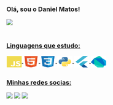 ### Olá, sou o Daniel Matos!

<div align="left">
  <a href="https://github.com/Danielmtdc16">
  <img height="180em" src="https://github-readme-stats.vercel.app/api?username=Danielmtdc16&show_icons=true&theme=dark&include_all_commits=true&count_private=true"/>
</div>
<div style="display: inline_block"><br>

  ### Linguagens que estudo:
  <img align="center" alt="Daniel-Js" height="30" width="40" src="https://raw.githubusercontent.com/devicons/devicon/master/icons/javascript/javascript-plain.svg">
  <img align="center" alt="Daniel-HTML" height="30" width="40" src="https://raw.githubusercontent.com/devicons/devicon/master/icons/html5/html5-original.svg">
  <img align="center" alt="Daniel-CSS" height="30" width="40" src="https://raw.githubusercontent.com/devicons/devicon/master/icons/css3/css3-original.svg">
  <img align="center" alt="Daniel-Python" height="30" width="40" src="https://raw.githubusercontent.com/devicons/devicon/master/icons/python/python-original.svg">
  <img align="center" alt="Daniel-Python" height="30" width="40" src="https://raw.githubusercontent.com/devicons/devicon/master/icons/flutter/flutter-original.svg">
  <img align="center" alt="Daniel-Python" height="30" width="40" src="https://raw.githubusercontent.com/devicons/devicon/master/icons/dart/dart-original.svg">
          
</div>


##

### Minhas redes socias:
<div>
  <a href="https://instagram.com/daniel_mtdc" target="_blank"><img src="https://img.shields.io/badge/-Instagram-%23E4405F?style=for-the-badge&logo=instagram&logoColor=white" target="_blank"></a>
  <a href = "mailto:danielmtdc16@gmail.com"><img src="https://img.shields.io/badge/-Gmail-%23333?style=for-the-badge&logo=gmail&logoColor=white" target="_blank"></a>
  <a href="https://www.linkedin.com/in/daniel-mtdc?lipi=urn%3Ali%3Apage%3Ad_flagship3_profile_view_base_contact_details%3BFQnJfDkJTdimb%2FDyVeKRxg%3D%3D" target="_blank"><img src="https://img.shields.io/badge/-LinkedIn-%230077B5?style=for-the-badge&logo=linkedin&logoColor=white" target="_blank"></a>

</div>

